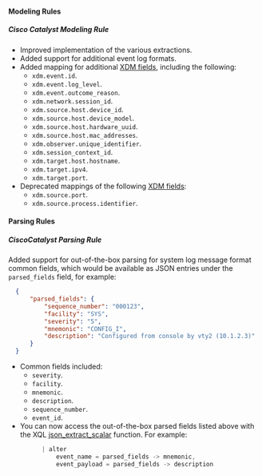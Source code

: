 
#### Modeling Rules

##### Cisco Catalyst Modeling Rule

- Improved implementation of the various extractions. 
- Added support for additional event log formats.
- Added mapping for additional [XDM fields](https://docs-cortex.paloaltonetworks.com/r/Cortex-Data-Model-Schema-Guide/XDM-Fields), including the following: 
  - `xdm.event.id`.
  - `xdm.event.log_level`.
  - `xdm.event.outcome_reason`.
  - `xdm.network.session_id`.
  - `xdm.source.host.device_id`.
  - `xdm.source.host.device_model`.
  - `xdm.source.host.hardware_uuid`.
  - `xdm.source.host.mac_addresses`.
  - `xdm.observer.unique_identifier`.
  - `xdm.session_context_id`.
  - `xdm.target.host.hostname`.
  - `xdm.target.ipv4`.
  - `xdm.target.port`.
- Deprecated mappings of the following [XDM fields](https://docs-cortex.paloaltonetworks.com/r/Cortex-Data-Model-Schema-Guide/XDM-Fields): 
  - `xdm.source.port`.
  - `xdm.source.process.identifier`.

#### Parsing Rules

##### CiscoCatalyst Parsing Rule

Added support for out-of-the-box parsing for system log message format common fields, which would be available as JSON entries under the `parsed_fields` field, for example: 
  ```JSON
    {
        "parsed_fields": {
            "sequence_number": "000123",
            "facility": "SYS",
            "severity": "5",
            "mnemonic": "CONFIG_I",
            "description": "Configured from console by vty2 (10.1.2.3)"
        }
    }
  ```
- Common fields included:
  - `severity`.
  - `facility`.
  - `mnemonic`.
  - `description`.
  - `sequence_number`.
  - `event_id`.
- You can now access the out-of-the-box parsed fields listed above with the XQL [json_extract_scalar](https://docs-cortex.paloaltonetworks.com/r/Cortex-XSIAM/Cortex-XSIAM-XQL-Language-Reference/json_extract_scalar) function. For example:  
  ```javascript
        | alter 
            event_name = parsed_fields -> mnemonic, 
            event_payload = parsed_fields -> description 
  ```